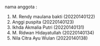 nama anggota :
1. M. Rendy maulana bakti (20220140122)
2. Anggi puspita (20220140123)
3. Ikhda Akmalia Putri (20220140131)
4. M. Ridwan Hidayatullah (20220140134)
5. Nila Citra Ayu Wulan (20220140138)
